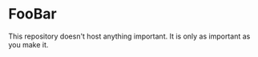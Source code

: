 FooBar
======
This repository doesn't host anything important.  It is only as important as you make it. 
